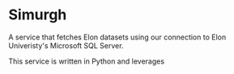 # Simurgh

A service that fetches Elon datasets using our connection to Elon Univeristy's Microsoft SQL Server.

This service is written in Python and leverages 